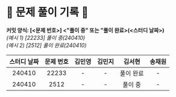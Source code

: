 # 💚 문제 풀이 기록 💚
**커밋 양식: [<문제 번호>] <"풀이 중" 또는 "풀이 완료>(<스터디 날짜>)**   
_(예시 1) [22233] 풀이 중(240410)_  
_(예시 2) [2512] 풀이 완료(240410)_    
  
|**스터디 날짜**|**문제 번호**|**김민영**|**김민지**|**김서현**|**송채원**|
|:------------:|:----------:|:--------:|:-------:|:--------:|:--------:|
|240410|22233|-|-|풀이 완료|-|
|240410|2512|-|-|풀이 중|-|풀이 완료|풀이 완료|풀이 완료|